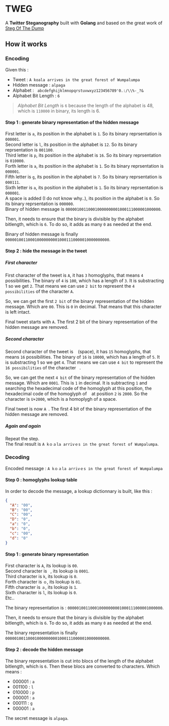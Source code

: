 # TWEG

A **Twitter Steganography** built with **Golang** and based on the great work of [Steg Of The Dump](https://github.com/holloway/steg-of-the-dump)

## How it works

### Encoding

Given this :

- Tweet : `A koala arrives in the great forest of Wumpalumpa`
- Hidden message : `alpaga`
- Alphabet : ` abcdefghijklmnopqrstuvwxyz123456789'0.:/\\%-_?&`
- Alphabet Bit Length : `6`

> *Alphabet Bit Length* is `6` because the length of the alphabet is 48, which is `110000` in binary, its length is 6.

#### Step 1 : generate binary representation of the hidden message

First letter is `a`, its position in the alphabet is `1`. So its binary reprsentation is `000001`.  
Second letter is `l`, its position in the alphabet is `12`. So its binary reprsentation is `001100`.  
Third letter is `p`, its position in the alphabet is `16`. So its binary reprsentation is `010000`.  
Forth letter is `a`, its position in the alphabet is `1`. So its binary reprsentation is `000001`.  
Fifth letter is `g`, its position in the alphabet is `7`. So its binary reprsentation is `000111`.  
Sixth letter is `a`, its position in the alphabet is `1`. So its binary reprsentation is `000001`.  
A space is added (I do not know why..), its position in the alphabet is `0`. So its binary reprsentation is `000000`.  
Binary of hidden message is `000001001100010000000001000111000001000000`.

Then, it needs to ensure that the binary is divisible by the alphabet bitlength, which is `6`. To do so, it adds as many `0` as needed at the end.

Binary of hidden message is finally `0000010011000100000000010001110000010000000000`.

#### Step 2 : hide the message in the tweet

##### First character

First character of the tweet is `A`, it has `3` homoglyphs, that means `4` possibilities. The binary of `4` is `100`, which has a length of `3`. It is substracting 1 so we get `2`. That means we can use `2 bit` to represent the `4 possibilities` of the character `A`.

So, we can get the first `2 bit` of the binary representation of the hidden message. Which are `00`. This is `0` in decimal. That means that this character is left intact.

Final tweet starts with `A`. The first 2 bit of the binary representation of the hidden message are removed.

##### Second character

Second character of the tweet is ` ` (space), it has `15` homoglyphs, that means `16` possibilities. The binary of `16` is `10000`, which has a length of `5`. It is substracting 1 so we get `4`. That means we can use `4 bit` to represent the `16 possibilities` of the character ` `.

So, we can get the next `4 bit` of the binary representation of the hidden message. Which are `0001`. This is `1` in decimal. It is subtracting `1` and searching the hexadecimal code of the homoglyph at this position, the hexadecimal code of the homoglyph of ` ` at position `2` is `2000`. So the character is `U+2000`, which is a homoplygh of a space.

Final tweet is now `A `. The first 4 bit of the binary representation of the hidden message are removed.

##### Again and again

Repeat the step.  
The final result is `A kｏａla arrivｅs іn the great forest of Wumpalumpa`.

### Decoding

Encoded message : `A kｏａla arrivｅs іn the great forest of Wumpalumpa`

#### Step 0 : homoglyphs lookup table

In order to decode the message, a lookup dictionnary is built, like this :

```json
{
  "A": "00",
  "B": "00",
  "C": "00",
  "D": "0",
  "a": "0",
  "b": "0",
  "c": "00",
  "d": "0"
}
```

#### Step 1 : generate binary representation

First character is `A`, its lookup is `00`.  
Second character is ` `, its lookup is `0001`.  
Third character is `k`, its lookup is `0`.  
Forth character is `ｏ`, its lookup is `01`.  
Fifth character is `ａ`, its lookup is `1`.  
Sixth character is `l`, its lookup is `0`.  
Etc..

The binary representation is : `000001001100010000000001000111000001000000`.

Then, it needs to ensure that the binary is divisible by the alphabet bitlength, which is `6`. To do so, it adds as many `0` as needed at the end.

The binary representation is finally `0000010011000100000000010001110000010000000000`.

#### Step 2 : decode the hidden message

The binary representation is cut into blocs of the length of the alphabet bitlength, which is `6`. Then these blocs are converted to characters. Which means :

- 000001 : `a`
- 001100 : `l`
- 010000 : `p`
- 000001 : `a`
- 000111 : `g`
- 000001 : `a`

The secret message is `alpaga`.